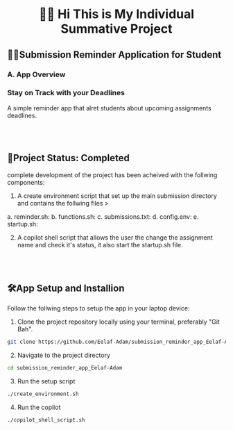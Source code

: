 <h1 align="center">👋🏽 Hi This is My Individual Summative Project</h1>

## 🔔⏰Submission Reminder Application for Student

### A. App Overview
### Stay on Track with your Deadlines
A simple reminder app that alret students about upcoming assignments deadlines.

<br></br>

## 🗽Project Status: Completed
complete development of the project has been acheived with the follwing components:

1. A create environment script that set up the main submission directory and contains the follwing files >

  a. reminder.sh: 
  b. functions.sh: 
  c. submissions.txt:
  d. config.env:
  e. startup.sh:

2. A copilot shell script that allows the user the change the assignment name and check it's status, it also start the startup.sh file.

<br></br>

## 🛠️App Setup and Installion
Follow the follwing steps to setup the app in your laptop device:

1. Clone the project repository locally using your terminal, preferably "Git Bah".
```sh
git clone https://github.com/Eelaf-Adam/submission_reminder_app_Eelaf-Adam.git
```

2. Navigate to the project directory 
```sh
cd submission_reminder_app_Eelaf-Adam
```

3. Run the setup script 
```sh
./create_environment.sh
```

4. Run the copilot
```sh
./copilot_shell_script.sh
```

